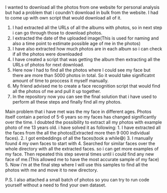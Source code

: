I wanted to download all the photos from one website for personal analysis but had a problem that i coundn't download in bulk from the website. 
I had to come up with own script that would download all of it. 

   1. I had extracted all the URLs of all the albums with photos, so in next step i can go through those to download photos.
   2. I extracted the date of the uploaded image(This is used for naming and also a time point to estimate possible age of me in the photos)
   3. I have also extracted how much photos are in each album so i can check if all the photos were downloaded
   4. I have created a script that was getting the album then extracting all the URLs of photos for next download.
   5. Here now I had to find all the photos where I could see my face but there are more than 5000 photos in total. So it would take significatnt amount of time to proccess it myself manually.
   6. My friend advised me to create a face recognition script that would find all the photos of me and pull it up together.
   7. In the repository now you can see the final solution that i have used to perform all these steps and finally find all my photos.


Main problem that i have met was the my face in different ages. Photos itself contain a period of 5-6 years so my faces has changed significantly over the time. 
I doubted the possibility to extract all my photos with example photo of me 13 years old.
  i have solved it as following:
    1. I have extracted all the faces from the all the photos(Extracted more then 9 000 individual faces).
    2. I got embeddings of all the faces(took a while😅)
    3. I manually found 4 my own faces to start with
    4. Searched for similar faces over the whole directory with all the extracted faces. so i can get more examples of my face. Then repeated this step several times until i could find any new face of me.(This allowed me to have the most accurate sample of my face)
    5. Now i'm at the final step where I will use this samples to find all the photos with me and move it to new directory. 

    
P.S. I also attached a small batch of photos so you can try to run code yourself without a need to find your own dataset. 
